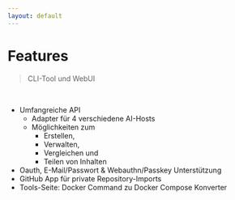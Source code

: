 ```yaml
---
layout: default
---
```


# Features

> CLI-Tool und WebUI

<br>

- Umfangreiche API
  - Adapter für 4 verschiedene AI-Hosts
  - Möglichkeiten zum
    - Erstellen,
    - Verwalten,
    - Vergleichen und
    - Teilen von Inhalten
- Oauth, E-Mail/Passwort & Webauthn/Passkey Unterstützung
- GitHub App für private Repository-Imports
- Tools-Seite: Docker Command zu Docker Compose Konverter
